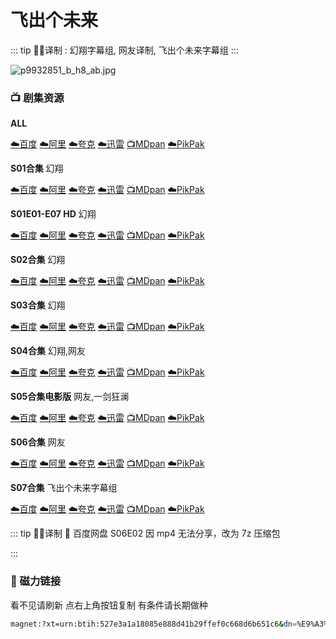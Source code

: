 # 飞出个未来

::: tip ✍🏻译制 
: 幻翔字幕组, 网友译制, 飞出个未来字幕组
:::

![p9932851_b_h8_ab.jpg](p9932851_b_h8_ab.jpg)

### 📺 剧集资源

**ALL**

[☁️百度](https://pan.baidu.com/s/1atWZ_JlrRERRrpZ5H3qckg?pwd=4nsp)  [☁️阿里](https://www.aliyundrive.com/s/koZc3c6EZYy)  [☁️夸克](https://pan.quark.cn/s/8ed1ec5247d7)  [☁️迅雷](https://pan.xunlei.com/s/VNnhLfV2NkQmvJ8HW9AECLvqA1?pwd=nvba#)  [📺MDpan](https://pan.mdsub.top/%E9%A3%9E%E5%87%BA%E4%B8%AA%E6%9C%AA%E6%9D%A5)  [☁️PikPak](https://mypikpak.com/s/VNmJJMDegPJz7uTCzry7Gndwo1)

**S01合集** 幻翔

[☁️百度](https://pan.baidu.com/s/1atWZ_JlrRERRrpZ5H3qckg?pwd=4nsp)  [☁️阿里](https://www.aliyundrive.com/s/4Uoh8BmSuiF)  [☁️夸克](https://pan.quark.cn/s/8ed1ec5247d7)  [☁️迅雷](https://pan.xunlei.com/s/VNnhM4AL30F1o25d22UvK3c5A1?pwd=q5e8#)  [📺MDpan](https://pan.mdsub.top/%E9%A3%9E%E5%87%BA%E4%B8%AA%E6%9C%AA%E6%9D%A5)  [☁️PikPak](https://mypikpak.com/s/VNmJJMDegPJz7uTCzry7Gndwo1)

**S01E01-E07 HD** 幻翔

[☁️百度](https://pan.baidu.com/s/1naExysaecxabtfgL4P70rA?pwd=5wkv)  [☁️阿里](https://www.aliyundrive.com/s/CXNTqnmFSHv)  [☁️夸克](https://pan.quark.cn/s/8ed1ec5247d7)  [☁️迅雷](https://pan.xunlei.com/s/VNnhM80gmb272iAKujLTKx_vA1?pwd=gur2#)  [📺MDpan](https://pan.mdsub.top/%E9%A3%9E%E5%87%BA%E4%B8%AA%E6%9C%AA%E6%9D%A5)  [☁️PikPak](https://mypikpak.com/s/VNmJJMDegPJz7uTCzry7Gndwo1)

**S02合集** 幻翔

[☁️百度](https://pan.baidu.com/s/1atWZ_JlrRERRrpZ5H3qckg?pwd=4nsp)  [☁️阿里](https://www.aliyundrive.com/s/itNWHAGuCtE)  [☁️夸克](https://pan.quark.cn/s/8ed1ec5247d7)  [☁️迅雷](https://pan.xunlei.com/s/VNnhM0FqjbNsCAjwLQFv4hU1A1?pwd=qgz7#)  [📺MDpan](https://pan.mdsub.top/%E9%A3%9E%E5%87%BA%E4%B8%AA%E6%9C%AA%E6%9D%A5)  [☁️PikPak](https://mypikpak.com/s/VNmJJMDegPJz7uTCzry7Gndwo1)

**S03合集** 幻翔

[☁️百度](https://pan.baidu.com/s/1atWZ_JlrRERRrpZ5H3qckg?pwd=4nsp)  [☁️阿里](https://www.aliyundrive.com/s/v5tpqMHkfzn)  [☁️夸克](https://pan.quark.cn/s/8ed1ec5247d7)  [☁️迅雷](https://pan.xunlei.com/s/VNnhLy0Kig6iwEqUa6Qdhj62A1?pwd=9auq#)  [📺MDpan](https://pan.mdsub.top/%E9%A3%9E%E5%87%BA%E4%B8%AA%E6%9C%AA%E6%9D%A5)  [☁️PikPak](https://mypikpak.com/s/VNmJJMDegPJz7uTCzry7Gndwo1)

**S04合集** 幻翔,网友

[☁️百度](https://pan.baidu.com/s/1atWZ_JlrRERRrpZ5H3qckg?pwd=4nsp)  [☁️阿里](https://www.aliyundrive.com/s/Kb5besQ7GjV)  [☁️夸克](https://pan.quark.cn/s/8ed1ec5247d7)  [☁️迅雷](https://pan.xunlei.com/s/VNnhLttxuY2Z7ce1NeZglytBA1?pwd=vay2#)  [📺MDpan](https://pan.mdsub.top/%E9%A3%9E%E5%87%BA%E4%B8%AA%E6%9C%AA%E6%9D%A5)  [☁️PikPak](https://mypikpak.com/s/VNmJJMDegPJz7uTCzry7Gndwo1)

**S05合集电影版** 网友,一剑狂澜

[☁️百度](https://pan.baidu.com/s/1atWZ_JlrRERRrpZ5H3qckg?pwd=4nsp)  [☁️阿里](https://www.aliyundrive.com/s/eVHQJGL6xzE)  [☁️夸克](https://pan.quark.cn/s/8ed1ec5247d7)  [☁️迅雷](https://pan.xunlei.com/s/VNnhLqgrcC5GDDjZ8yPqp0vWA1?pwd=fsn5#)  [📺MDpan](https://pan.mdsub.top/%E9%A3%9E%E5%87%BA%E4%B8%AA%E6%9C%AA%E6%9D%A5)  [☁️PikPak](https://mypikpak.com/s/VNmJJMDegPJz7uTCzry7Gndwo1)

**S06合集** 网友

[☁️百度](https://pan.baidu.com/s/1atWZ_JlrRERRrpZ5H3qckg?pwd=4nsp)  [☁️阿里](https://www.aliyundrive.com/s/6ztV7xn2283)  [☁️夸克](https://pan.quark.cn/s/8ed1ec5247d7)  [☁️迅雷](https://pan.xunlei.com/s/VNnhLn3Js8RQUxKQthemxmqcA1?pwd=wcbs#)  [📺MDpan](https://pan.mdsub.top/%E9%A3%9E%E5%87%BA%E4%B8%AA%E6%9C%AA%E6%9D%A5)  [☁️PikPak](https://mypikpak.com/s/VNmJJMDegPJz7uTCzry7Gndwo1)

**S07合集** 飞出个未来字幕组

[☁️百度](https://pan.baidu.com/s/1atWZ_JlrRERRrpZ5H3qckg?pwd=4nsp)  [☁️阿里](https://www.aliyundrive.com/s/yBHMxKkN55G)  [☁️夸克](https://pan.quark.cn/s/8ed1ec5247d7)  [☁️迅雷](https://pan.xunlei.com/s/VNnhLircW4p1gOsN30HXcx4KA1?pwd=zw2b#)  [📺MDpan](https://pan.mdsub.top/%E9%A3%9E%E5%87%BA%E4%B8%AA%E6%9C%AA%E6%9D%A5)  [☁️PikPak](https://mypikpak.com/s/VNmJJMDegPJz7uTCzry7Gndwo1)

::: tip ✍🏻译制 
🤖 百度网盘 S06E02 因 mp4 无法分享，改为 7z 压缩包

:::

### 🧲 磁力链接

看不见请刷新 点右上角按钮复制 有条件请长期做种

```bash
magnet:?xt=urn:btih:527e3a1a18085e888d41b29ffef0c668d6b651c6&dn=%E9%A3%9E%E5%87%BA%E4%B8%AA%E6%9C%AA%E6%9D%A5.Futurama.S01-S07.%26.Movie.%E4%B8%AD%E6%96%87%E5%AD%97%E5%B9%95&tr=http%3A%2F%2F1337.abcvg.info%3A80%2Fannounce&tr=https%3A%2F%2F1337.abcvg.info%3A443%2Fannounce&tr=http%3A%2F%2Fbt.okmp3.ru%3A2710%2Fannounce&tr=http%3A%2F%2Fbvarf.tracker.sh%3A2086%2Fannounce&tr=http%3A%2F%2Fnyaa.tracker.wf%3A7777%2Fannounce&tr=http%3A%2F%2Fopen.acgnxtracker.com%3A80%2Fannounce&tr=http%3A%2F%2Fshare.camoe.cn%3A8080%2Fannounce&tr=http%3A%2F%2Ft.nyaatracker.com%3A80%2Fannounce&tr=http%3A%2F%2Ftorrentsmd.com%3A8080%2Fannounce&tr=http%3A%2F%2Ftracker.bt4g.com%3A2095%2Fannounce&tr=http%3A%2F%2Ftracker.electro-torrent.pl%3A80%2Fannounce&tr=http%3A%2F%2Ftracker.files.fm%3A6969%2Fannounce&tr=http%3A%2F%2Ftracker.gbitt.info%3A80%2Fannounce&tr=https%3A%2F%2Ftracker.gbitt.info%3A443%2Fannounce&tr=http%3A%2F%2Ftracker.ipv6tracker.org%3A80%2Fannounce&tr=http%3A%2F%2Ftracker.ipv6tracker.ru%3A80%2Fannounce&tr=http%3A%2F%2Ftracker.nartlof.com.br%3A6969%2Fannounce&tr=http%3A%2F%2Ftracker.renfei.net%3A8080%2Fannounce&tr=http%3A%2F%2Ftracker.tfile.co%3A80%2Fannounce&tr=http%3A%2F%2Fv6-tracker.0g.cx%3A6969%2Fannounce&tr=http%3A%2F%2Fwww.all4nothin.net%3A80%2Fannounce.php&tr=http%3A%2F%2Fwww.wareztorrent.com%3A80%2Fannounce&tr=https%3A%2F%2Ft1.hloli.org%3A443%2Fannounce&tr=https%3A%2F%2Ftr.burnabyhighstar.com%3A443%2Fannounce&tr=https%3A%2F%2Ftracker.kuroy.me%3A443%2Fannounce&tr=https%3A%2F%2Ftracker.lilithraws.cf%3A443%2Fannounce&tr=https%3A%2F%2Ftracker.lilithraws.org%3A443%2Fannounce&tr=https%3A%2F%2Ftracker.loligirl.cn%3A443%2Fannounce&tr=https%3A%2F%2Ftracker.tamersunion.org%3A443%2Fannounce&tr=https%3A%2F%2Ftracker.yemekyedim.com%3A443%2Fannounce&tr=https%3A%2F%2Ftracker1.520.jp%3A443%2Fannounce&tr=https%3A%2F%2Ftrackers.mlsub.net%3A443%2Fannounce&tr=https%3A%2F%2Fwww.peckservers.com%3A9443%2Fannounce&tr=udp%3A%2F%2Fapi.alarmasqueretaro.com%3A3074%2Fannounce&tr=udp%3A%2F%2Fd40969.acod.regrucolo.ru%3A6969%2Fannounce&tr=udp%3A%2F%2Fec2-18-191-163-220.us-east-2.compute.amazonaws.com%3A6969%2Fannounce&tr=udp%3A%2F%2Fepider.me%3A6969%2Fannounce&tr=udp%3A%2F%2Fexodus.desync.com%3A6969%2Fannounce&tr=udp%3A%2F%2Fipv6.fuuuuuck.com%3A6969%2Fannounce&tr=udp%3A%2F%2Fisk.richardsw.club%3A6969%2Fannounce&tr=udp%3A%2F%2Fmoonburrow.club%3A6969%2Fannounce&tr=udp%3A%2F%2Fmovies.zsw.ca%3A6969%2Fannounce&tr=udp%3A%2F%2Fns1.monolithindustries.com%3A6969%2Fannounce&tr=udp%3A%2F%2Fodd-hd.fr%3A6969%2Fannounce&tr=udp%3A%2F%2Foh.fuuuuuck.com%3A6969%2Fannounce&tr=udp%3A%2F%2Fopen.demonii.com%3A1337%2Fannounce&tr=udp%3A%2F%2Fopen.free-tracker.ga%3A6969%2Fannounce&tr=udp%3A%2F%2Fopen.stealth.si%3A80%2Fannounce&tr=udp%3A%2F%2Fopen.tracker.ink%3A6969%2Fannounce&tr=udp%3A%2F%2Fopen.u-p.pw%3A6969%2Fannounce&tr=udp%3A%2F%2Fopentor.org%3A2710%2Fannounce&tr=udp%3A%2F%2Fopentracker.io%3A6969%2Fannounce&tr=udp%3A%2F%2Fp4p.arenabg.com%3A1337%2Fannounce&tr=udp%3A%2F%2Fretracker.lanta.me%3A2710%2Fannounce&tr=udp%3A%2F%2Fretracker01-msk-virt.corbina.net%3A80%2Fannounce&tr=udp%3A%2F%2Fsabross.xyz%3A6969%2Fannounce&tr=udp%3A%2F%2Fthetracker.org%3A80%2Fannounce&tr=udp%3A%2F%2Fthouvenin.cloud%3A6969%2Fannounce&tr=udp%3A%2F%2Ftk1.trackerservers.com%3A8080%2Fannounce&tr=udp%3A%2F%2Ftracker-udp.gbitt.info%3A80%2Fannounce&tr=udp%3A%2F%2Ftracker.0x7c0.com%3A6969%2Fannounce&tr=udp%3A%2F%2Ftracker.cyberia.is%3A6969%2Fannounce&tr=udp%3A%2F%2Ftracker.dler.com%3A6969%2Fannounce&tr=udp%3A%2F%2Ftracker.doko.moe%3A6969%2Fannounce&tr=udp%3A%2F%2Ftracker.edkj.club%3A6969%2Fannounce&tr=udp%3A%2F%2Ftracker.fnix.net%3A6969%2Fannounce&tr=udp%3A%2F%2Ftracker.mirrorbay.org%3A6969%2Fannounce&tr=udp%3A%2F%2Ftracker.openbittorrent.com%3A6969%2Fannounce&tr=udp%3A%2F%2Ftracker.opentrackr.org%3A1337%2Fannounce&tr=udp%3A%2F%2Ftracker.skynetcloud.site%3A6969%2Fannounce&tr=udp%3A%2F%2Ftracker.skyts.net%3A6969%2Fannounce&tr=udp%3A%2F%2Ftracker.srv00.com%3A6969%2Fannounce&tr=udp%3A%2F%2Ftracker.t-rb.org%3A6969%2Fannounce&tr=udp%3A%2F%2Ftracker.theoks.net%3A6969%2Fannounce&tr=udp%3A%2F%2Ftracker.therarbg.com%3A6969%2Fannounce&tr=udp%3A%2F%2Ftracker.torrent.eu.org%3A451%2Fannounce&tr=udp%3A%2F%2Ftracker.torrust-demo.com%3A6969%2Fannounce&tr=udp%3A%2F%2Ftracker.tryhackx.org%3A6969%2Fannounce&tr=udp%3A%2F%2Ftracker1.bt.moack.co.kr%3A80%2Fannounce&tr=udp%3A%2F%2Ftracker2.dler.com%3A80%2Fannounce&tr=udp%3A%2F%2Ftracker3.itzmx.com%3A6961%2Fannounce&tr=udp%3A%2F%2Fttk2.nbaonlineservice.com%3A6969%2Fannounce&tr=udp%3A%2F%2Fu4.trakx.crim.ist%3A1337%2Fannounce&tr=udp%3A%2F%2Fu6.trakx.crim.ist%3A1337%2Fannounce&tr=udp%3A%2F%2Fuploads.gamecoast.net%3A6969%2Fannounce&tr=udp%3A%2F%2Fwepzone.net%3A6969%2Fannounce&tr=udp%3A%2F%2Fwww.torrent.eu.org%3A451%2Fannounce&tr=udp%3A%2F%2Fy.paranoid.agency%3A6969%2Fannounce&tr=udp%3A%2F%2Fyahor.of.by%3A6969%2Fannounce
```